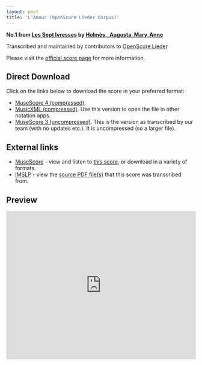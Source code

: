 ```yaml
---
layout: post
title: 'L’Amour (OpenScore Lieder Corpus)'
---
```


__No.1 from [Les Sept Ivresses](https://fourscoreandmore.org/OpenScore/Holm%C3%A8s%2C_Augusta_Mary_Anne/Les_Sept_Ivresses/) by [Holmès,_Augusta_Mary_Anne](https://fourscoreandmore.org/OpenScore/Holm%C3%A8s%2C_Augusta_Mary_Anne)__

Transcribed and maintained by contributors to [OpenScore Lieder].

Please visit the [official score page] for more information.

[official score page]: https://musescore.com/openscore-lieder-corpus/scores/5646201
[OpenScore Lieder]: https://musescore.com/openscore-lieder-corpus

## Direct Download

Click on the links below to download the score in your preferred format:
- [MuseScore 4 (compressed)](https://fourscoreandmore.org/OpenScore/Holm%C3%A8s%2C_Augusta_Mary_Anne/Les_Sept_Ivresses/1_L%E2%80%99Amour.mscz).
- [MusicXML (compressed)](https://fourscoreandmore.org/OpenScore/Holm%C3%A8s%2C_Augusta_Mary_Anne/Les_Sept_Ivresses/1_L%E2%80%99Amour.mxl). Use this version to open the file in other notation apps.
- [MuseScore 3 (uncompressed)](https://raw.githubusercontent.com/OpenScore/Lieder/refs/heads/main/scores/Holm%C3%A8s%2C_Augusta_Mary_Anne/Les_Sept_Ivresses/1_L%E2%80%99Amour/lc5646201.mscx). This is the version as transcribed by our team (with no updates etc.). It is uncompressed (so a larger file).

## External links

- [MuseScore] - view and listen to [this score][MuseScore], or download in a variety of formats.
- [IMSLP] - view the [source PDF file(s)][IMSLP] that this score was transcribed from.

[MuseScore]: https://musescore.com/score/5646201
[IMSLP]: https://imslp.org/wiki/Special:ReverseLookup/236513

## Preview

<iframe width="100%" height="394" src="https://musescore.com/openscore-lieder-corpus/scores/5646201/embed" frameborder="0" allowfullscreen allow="autoplay; fullscreen"></iframe>

